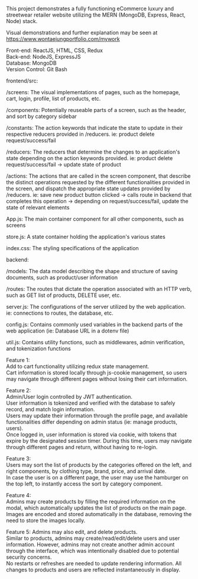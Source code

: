 This project demonstrates a fully functioning eCommerce luxury and streetwear retailer website utilizing the MERN (MongoDB, Express, React, Node) stack.

Visual demonstrations and further explanation may be seen at https://www.wontaejungportfolio.com/mywork

Front-end: ReactJS, HTML, CSS, Redux  
Back-end: NodeJS, ExpressJS  
Database: MongoDB  
Version Control: Git Bash  

frontend/src:

  /screens: The visual implementations of pages, such as the homepage, cart, login, profile, list of products, etc.

  /components: Potentially reuseable parts of a screen, such as the header, and sort by category sidebar

  /constants: The action keywords that indicate the state to update in their respective reducers provided in /reducers. ie: product delete request/success/fail

  /reducers: The reducers that determine the changes to an application's state depending on the action keywords provided. ie: product delete request/success/fail -> update state of product

  /actions: The actions that are called in the screen component, that describe the distinct operations requested by the different functionalities provided in the screen, and dispatch the appropriate state updates provided by /reducers. ie: save new product button clicked -> calls route in backend that completes this operation -> depending on request/success/fail, update the state of relevant elements

  App.js: The main container component for all other components, such as screens

  store.js: A state container holding the application's various states

  index.css: The styling specifications of the application

backend:

  /models: The data model describing the shape and structure of saving documents, such as product/user information

  /routes: The routes that dictate the operation associated with an HTTP verb, such as GET list of products, DELETE user, etc.

  server.js: The configurations of the server utilized by the web application. ie: connections to routes, the database, etc. 

  config.js: Contains commonly used variables in the backend parts of the web application (ie: Database URL in a dotenv file)

  util.js: Contains utility functions, such as middlewares, admin verification, and tokenization functions

Feature 1:  
Add to cart functionality utilizing redux state management.  
Cart information is stored locally through js-cookie management, so users may navigate through different pages without losing their cart information.

Feature 2:  
Admin/User login controlled by JWT authentication.  
User information is tokenized and verified with the database to safely record, and match login information.  
Users may update their information through the profile page, and available functionalities differ depending on admin status (ie: manage products, users).  
Once logged in, user information is stored via cookie, with tokens that expire by the designated session timer. During this time, users may navigate through different pages and return, without having to re-login.

Feature 3:  
Users may sort the list of products by the categories offered on the left, and right components, by clothing type, brand, price, and arrival date.  
In case the user is on a different page, the user may use the hamburger on the top left, to instantly access the sort by category component.  

Feature 4:  
Admins may create products by filling the required information on the modal, which automatically updates the list of products on the main page.  
Images are encoded and stored automatically in the database, removing the need to store the images locally.  

Feature 5:
Admins may also edit, and delete products.  
Similar to products, admins may create/read/edit/delete users and user information. However, admins may not create another admin account through the interface, which was intentionally disabled due to potential security concerns.  
No restarts or refreshes are needed to update rendering information. All changes to products and users are reflected instantaneously in display.  
